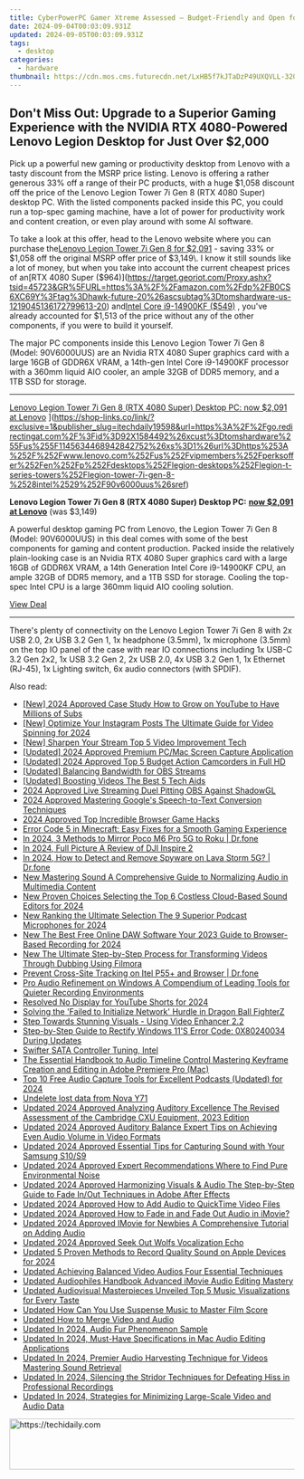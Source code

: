 ```yaml
---
title: CyberPowerPC Gamer Xtreme Assessed – Budget-Friendly and Open for Upgrades
date: 2024-09-04T00:03:09.931Z
updated: 2024-09-05T00:03:09.931Z
tags:
  - desktop
categories:
  - hardware
thumbnail: https://cdn.mos.cms.futurecdn.net/LxHB5f7kJTaDzP49UXQVLL-320-80.jpg
---
```


## Don't Miss Out: Upgrade to a Superior Gaming Experience with the NVIDIA RTX 4080-Powered Lenovo Legion Desktop for Just Over $2,000

Pick up a powerful new gaming or productivity desktop from Lenovo with a tasty discount from the MSRP price listing. Lenovo is offering a rather generous 33% off a range of their PC products, with a huge $1,058 discount off the price of the Lenovo Legion Tower 7i Gen 8 (RTX 4080 Super) desktop PC. With the listed components packed inside this PC, you could run a top-spec gaming machine, have a lot of power for productivity work and content creation, or even play around with some AI software.

 To take a look at this offer, head to the Lenovo website where you can purchase the[Lenovo Legion Tower 7i Gen 8 for $2,091](https://shop-links.co/link/?exclusive=1&publisher_slug=itechdaily19598&url=https%3A%2F%2Fgo.redirectingat.com%2F%3Fid%3D92X1584492%26xcust%3Dtomshardware%255Fus%255F7250785057104458830%26xs%3D1%26url%3Dhttps%253A%252F%252Fwww.lenovo.com%252Fus%252Fvipmembers%252Fperksoffer%252Fen%252Fp%252Fdesktops%252Flegion-desktops%252Flegion-t-series-towers%252Flegion-tower-7i-gen-8-%2528intel%2529%252F90v6000uus%26sref%3Dhttps%253A%252F%252Fwww.tomshardware.com%252Fdesktops%252Fgaming-pcs%252Flenovos-rtx-4080-super-powered-legion-tower-desktop-pc-now-only-dollar1058) \- saving 33% or $1,058 off the original MSRP offer price of $3,149\. I know it still sounds like a lot of money, but when you take into account the current cheapest prices of an[RTX 4080 Super ($964)](https://target.georiot.com/Proxy.ashx?tsid=45723&GR%5FURL=https%3A%2F%2Famazon.com%2Fdp%2FB0CS6XC69Y%3Ftag%3Dhawk-future-20%26ascsubtag%3Dtomshardware-us-1219045136172799613-20) and[Intel Core i9-14900KF ($549)](https://www.bhphotovideo.com/c/product/1781470-REG/intel%5Fbx8071514900kf%5Fcore%5Fi9%5F14900kf%5F24%5Fcore%5Flga.html?BI=20811&KBID=16572&SID=tomshardware-us-1040869819776067337) , you've already accounted for $1,513 of the price without any of the other components, if you were to build it yourself.

 The major PC components inside this Lenovo Legion Tower 7i Gen 8 (Model: 90V6000UUS) are an Nvidia RTX 4080 Super graphics card with a large 16GB of GDDR6X VRAM, a 14th-gen Intel Core i9-14900KF processor with a 360mm liquid AIO cooler, an ample 32GB of DDR5 memory, and a 1TB SSD for storage.

---

[Lenovo Legion Tower 7i Gen 8 (RTX 4080 Super) Desktop PC: now $2,091 at Lenovo](https://cdn.mos.cms.futurecdn.net/YedtNpP3DEhALxoz7LrgEP-200-100.png "Lenovo Legion Tower 7i Gen 8 (RTX 4080 Super) Desktop PC: now $2,091 at Lenovo") ](https://shop-links.co/link/?exclusive=1&publisher_slug=itechdaily19598&url=https%3A%2F%2Fgo.redirectingat.com%2F%3Fid%3D92X1584492%26xcust%3Dtomshardware%255Fus%255F1145634468942842752%26xs%3D1%26url%3Dhttps%253A%252F%252Fwww.lenovo.com%252Fus%252Fvipmembers%252Fperksoffer%252Fen%252Fp%252Fdesktops%252Flegion-desktops%252Flegion-t-series-towers%252Flegion-tower-7i-gen-8-%2528intel%2529%252F90v6000uus%26sref)

 **Lenovo Legion Tower 7i Gen 8 (RTX 4080 Super) Desktop PC:** [**now $2,091 at Lenovo**](https://shop-links.co/link/?exclusive=1&publisher_slug=itechdaily19598&url=https%3A%2F%2Fgo.redirectingat.com%2F%3Fid%3D92X1584492%26xcust%3Dtomshardware%255Fus%255F2325518139888706207%26xs%3D1%26url%3Dhttps%253A%252F%252Fwww.lenovo.com%252Fus%252Fvipmembers%252Fperksoffer%252Fen%252Fp%252Fdesktops%252Flegion-desktops%252Flegion-t-series-towers%252Flegion-tower-7i-gen-8-%2528intel%2529%252F90v6000uus%26sref) (was $3,149)

 A powerful desktop gaming PC from Lenovo, the Legion Tower 7i Gen 8 (Model: 90V6000UUS) in this deal comes with some of the best components for gaming and content production. Packed inside the relatively plain-looking case is an Nvidia RTX 4080 Super graphics card with a large 16GB of GDDR6X VRAM, a 14th Generation Intel Core i9-14900KF CPU, an ample 32GB of DDR5 memory, and a 1TB SSD for storage. Cooling the top-spec Intel CPU is a large 360mm liquid AIO cooling solution.

[View Deal](https://shop-links.co/link/?exclusive=1&publisher_slug=itechdaily19598&url=https%3A%2F%2Fgo.redirectingat.com%2F%3Fid%3D92X1584492%26xcust%3Dtomshardware%255Fus%255F1145634468942842752%26xs%3D1%26url%3Dhttps%253A%252F%252Fwww.lenovo.com%252Fus%252Fvipmembers%252Fperksoffer%252Fen%252Fp%252Fdesktops%252Flegion-desktops%252Flegion-t-series-towers%252Flegion-tower-7i-gen-8-%2528intel%2529%252F90v6000uus%26sref)

---

 There's plenty of connectivity on the Lenovo Legion Tower 7i Gen 8 with 2x USB 2.0, 2x USB 3.2 Gen 1, 1x headphone (3.5mm), 1x microphone (3.5mm) on the top IO panel of the case with rear IO connections including 1x USB-C 3.2 Gen 2x2, 1x USB 3.2 Gen 2, 2x USB 2.0, 4x USB 3.2 Gen 1, 1x Ethernet (RJ-45), 1x Lighting switch, 6x audio connectors (with SPDIF).

<ins class="adsbygoogle"
     style="display:block"
     data-ad-format="autorelaxed"
     data-ad-client="ca-pub-7571918770474297"
     data-ad-slot="1223367746"></ins>



<ins class="adsbygoogle"
     style="display:block"
     data-ad-client="ca-pub-7571918770474297"
     data-ad-slot="8358498916"
     data-ad-format="auto"
     data-full-width-responsive="true"></ins>

<span class="atpl-alsoreadstyle">Also read:</span>
<div><ul>
<li><a href="https://eaxpv-info.techidaily.com/new-2024-approved-case-study-how-to-grow-on-youtube-to-have-millions-of-subs/"><u>[New] 2024 Approved  Case Study  How to Grow on YouTube to Have Millions of Subs</u></a></li>
<li><a href="https://instagram-clips.techidaily.com/new-optimize-your-instagram-posts-the-ultimate-guide-for-video-spinning-for-2024/"><u>[New] Optimize Your Instagram Posts  The Ultimate Guide for Video Spinning for 2024</u></a></li>
<li><a href="https://extra-guidance.techidaily.com/new-sharpen-your-stream-top-5-video-improvement-tech/"><u>[New] Sharpen Your Stream  Top 5 Video Improvement Tech</u></a></li>
<li><a href="https://screen-video-capture.techidaily.com/updated-2024-approved-premium-pcmac-screen-capture-application/"><u>[Updated] 2024 Approved  Premium PC/Mac Screen Capture Application</u></a></li>
<li><a href="https://vp-tips.techidaily.com/updated-2024-approved-top-5-budget-action-camcorders-in-full-hd/"><u>[Updated] 2024 Approved  Top 5 Budget Action Camcorders in Full HD</u></a></li>
<li><a href="https://desktop-recording.techidaily.com/updated-balancing-bandwidth-for-obs-streams/"><u>[Updated] Balancing Bandwidth for OBS Streams</u></a></li>
<li><a href="https://extra-information.techidaily.com/updated-boosting-videos-the-best-5-tech-aids/"><u>[Updated] Boosting Videos  The Best 5 Tech Aids</u></a></li>
<li><a href="https://screen-sharing-recording.techidaily.com/2024-approved-live-streaming-duel-pitting-obs-against-shadowgl/"><u>2024 Approved  Live Streaming Duel  Pitting OBS Against ShadowGL</u></a></li>
<li><a href="https://on-screen-recording.techidaily.com/2024-approved-mastering-googles-speech-to-text-conversion-techniques/"><u>2024 Approved  Mastering Google's Speech-to-Text Conversion Techniques</u></a></li>
<li><a href="https://visual-screen-recording.techidaily.com/2024-approved-top-incredible-browser-game-hacks/"><u>2024 Approved  Top Incredible Browser Game Hacks</u></a></li>
<li><a href="https://win-howtos.techidaily.com/error-code-5-in-minecraft-easy-fixes-for-a-smooth-gaming-experience/"><u>Error Code 5 in Minecraft: Easy Fixes for a Smooth Gaming Experience</u></a></li>
<li><a href="https://screen-mirror.techidaily.com/in-2024-3-methods-to-mirror-poco-m6-pro-5g-to-roku-drfone-by-drfone-android/"><u>In 2024, 3 Methods to Mirror Poco M6 Pro 5G to Roku | Dr.fone</u></a></li>
<li><a href="https://some-knowledge.techidaily.com/in-2024-full-picture-a-review-of-dji-inspire-2/"><u>In 2024, Full Picture  A Review of DJI Inspire 2</u></a></li>
<li><a href="https://android-location-track.techidaily.com/in-2024-how-to-detect-and-remove-spyware-on-lava-storm-5g-drfone-by-drfone-virtual-android/"><u>In 2024, How to Detect and Remove Spyware on Lava Storm 5G? | Dr.fone</u></a></li>
<li><a href="https://audio-editing.techidaily.com/new-mastering-sound-a-comprehensive-guide-to-normalizing-audio-in-multimedia-content/"><u>New Mastering Sound A Comprehensive Guide to Normalizing Audio in Multimedia Content</u></a></li>
<li><a href="https://audio-editing.techidaily.com/new-proven-choices-selecting-the-top-6-costless-cloud-based-sound-editors-for-2024/"><u>New Proven Choices Selecting the Top 6 Costless Cloud-Based Sound Editors for 2024</u></a></li>
<li><a href="https://audio-editing.techidaily.com/new-ranking-the-ultimate-selection-the-9-superior-podcast-microphones-for-2024/"><u>New Ranking the Ultimate Selection The 9 Superior Podcast Microphones for 2024</u></a></li>
<li><a href="https://audio-editing.techidaily.com/new-the-best-free-online-daw-software-your-2023-guide-to-browser-based-recording-for-2024/"><u>New The Best Free Online DAW Software Your 2023 Guide to Browser-Based Recording for 2024</u></a></li>
<li><a href="https://audio-editing.techidaily.com/new-the-ultimate-step-by-step-process-for-transforming-videos-through-dubbing-using-filmora/"><u>New The Ultimate Step-by-Step Process for Transforming Videos Through Dubbing Using Filmora</u></a></li>
<li><a href="https://fake-location.techidaily.com/prevent-cross-site-tracking-on-itel-p55plus-and-browser-drfone-by-drfone-virtual-android/"><u>Prevent Cross-Site Tracking on Itel P55+ and Browser | Dr.fone</u></a></li>
<li><a href="https://audio-editing.techidaily.com/pro-audio-refinement-on-windows-a-compendium-of-leading-tools-for-quieter-recording-environments/"><u>Pro Audio Refinement on Windows A Compendium of Leading Tools for Quieter Recording Environments</u></a></li>
<li><a href="https://youtube-web.techidaily.com/ved-no-display-for-youtube-shorts-for-2024/"><u>Resolved  No Display for YouTube Shorts for 2024</u></a></li>
<li><a href="https://win-howtos.techidaily.com/solving-the-failed-to-initialize-network-hurdle-in-dragon-ball-fighterz/"><u>Solving the 'Failed to Initialize Network' Hurdle in Dragon Ball FighterZ</u></a></li>
<li><a href="https://extra-hints.techidaily.com/step-towards-stunning-visuals-using-video-enhancer-22/"><u>Step Towards Stunning Visuals - Using Video Enhancer 2.2</u></a></li>
<li><a href="https://win-howtos.techidaily.com/step-by-step-guide-to-rectify-windows-11s-error-code-0x80240034-during-updates/"><u>Step-by-Step Guide to Rectify Windows 11'S Error Code: 0X80240034 During Updates</u></a></li>
<li><a href="https://driver-install.techidaily.com/swifter-sata-controller-tuning-intel/"><u>Swifter SATA Controller Tuning, Intel</u></a></li>
<li><a href="https://audio-editing.techidaily.com/the-essential-handbook-to-audio-timeline-control-mastering-keyframe-creation-and-editing-in-adobe-premiere-pro-mac/"><u>The Essential Handbook to Audio Timeline Control Mastering Keyframe Creation and Editing in Adobe Premiere Pro (Mac)</u></a></li>
<li><a href="https://audio-editing.techidaily.com/top-10-free-audio-capture-tools-for-excellent-podcasts-updated-for-2024/"><u>Top 10 Free Audio Capture Tools for Excellent Podcasts (Updated) for 2024</u></a></li>
<li><a href="https://techidaily.com/undelete-lost-data-from-nova-y71-by-fonelab-android-recover-data/"><u>Undelete lost data from Nova Y71</u></a></li>
<li><a href="https://audio-editing.techidaily.com/updated-2024-approved-analyzing-auditory-excellence-the-revised-assessment-of-the-cambridge-cxu-equipment-2023-edition/"><u>Updated 2024 Approved Analyzing Auditory Excellence The Revised Assessment of the Cambridge CXU Equipment, 2023 Edition</u></a></li>
<li><a href="https://audio-editing.techidaily.com/updated-2024-approved-auditory-balance-expert-tips-on-achieving-even-audio-volume-in-video-formats/"><u>Updated 2024 Approved Auditory Balance Expert Tips on Achieving Even Audio Volume in Video Formats</u></a></li>
<li><a href="https://audio-editing.techidaily.com/updated-2024-approved-essential-tips-for-capturing-sound-with-your-samsung-s10s9/"><u>Updated 2024 Approved Essential Tips for Capturing Sound with Your Samsung S10/S9</u></a></li>
<li><a href="https://audio-editing.techidaily.com/updated-2024-approved-expert-recommendations-where-to-find-pure-environmental-noise/"><u>Updated 2024 Approved Expert Recommendations Where to Find Pure Environmental Noise</u></a></li>
<li><a href="https://audio-editing.techidaily.com/updated-2024-approved-harmonizing-visuals-and-audio-the-step-by-step-guide-to-fade-inout-techniques-in-adobe-after-effects/"><u>Updated 2024 Approved Harmonizing Visuals & Audio The Step-by-Step Guide to Fade In/Out Techniques in Adobe After Effects</u></a></li>
<li><a href="https://audio-editing.techidaily.com/updated-2024-approved-how-to-add-audio-to-quicktime-video-files/"><u>Updated 2024 Approved How to Add Audio to QuickTime Video Files</u></a></li>
<li><a href="https://audio-editing.techidaily.com/updated-2024-approved-how-to-fade-in-and-fade-out-audio-in-imovie/"><u>Updated 2024 Approved How to Fade in and Fade Out Audio in iMovie?</u></a></li>
<li><a href="https://audio-editing.techidaily.com/updated-2024-approved-imovie-for-newbies-a-comprehensive-tutorial-on-adding-audio/"><u>Updated 2024 Approved IMovie for Newbies A Comprehensive Tutorial on Adding Audio</u></a></li>
<li><a href="https://audio-editing.techidaily.com/updated-2024-approved-seek-out-wolfs-vocalization-echo/"><u>Updated 2024 Approved Seek Out Wolfs Vocalization Echo</u></a></li>
<li><a href="https://audio-editing.techidaily.com/updated-5-proven-methods-to-record-quality-sound-on-apple-devices-for-2024/"><u>Updated 5 Proven Methods to Record Quality Sound on Apple Devices for 2024</u></a></li>
<li><a href="https://audio-editing.techidaily.com/updated-achieving-balanced-video-audios-four-essential-techniques/"><u>Updated Achieving Balanced Video Audios Four Essential Techniques</u></a></li>
<li><a href="https://audio-editing.techidaily.com/updated-audiophiles-handbook-advanced-imovie-audio-editing-mastery/"><u>Updated Audiophiles Handbook Advanced iMovie Audio Editing Mastery</u></a></li>
<li><a href="https://audio-editing.techidaily.com/updated-audiovisual-masterpieces-unveiled-top-5-music-visualizations-for-every-taste/"><u>Updated Audiovisual Masterpieces Unveiled Top 5 Music Visualizations for Every Taste</u></a></li>
<li><a href="https://audio-editing.techidaily.com/updated-how-can-you-use-suspense-music-to-master-film-score/"><u>Updated How Can You Use Suspense Music to Master Film Score</u></a></li>
<li><a href="https://audio-editing.techidaily.com/updated-how-to-merge-video-and-audio/"><u>Updated How to Merge Video and Audio</u></a></li>
<li><a href="https://audio-editing.techidaily.com/updated-in-2024-audio-fur-phenomenon-sample/"><u>Updated In 2024, Audio Fur Phenomenon Sample</u></a></li>
<li><a href="https://audio-editing.techidaily.com/updated-in-2024-must-have-specifications-in-mac-audio-editing-applications/"><u>Updated In 2024, Must-Have Specifications in Mac Audio Editing Applications</u></a></li>
<li><a href="https://audio-editing.techidaily.com/updated-in-2024-premier-audio-harvesting-technique-for-videos-mastering-sound-retrieval/"><u>Updated In 2024, Premier Audio Harvesting Technique for Videos Mastering Sound Retrieval</u></a></li>
<li><a href="https://audio-editing.techidaily.com/updated-in-2024-silencing-the-stridor-techniques-for-defeating-hiss-in-professional-recordings/"><u>Updated In 2024, Silencing the Stridor Techniques for Defeating Hiss in Professional Recordings</u></a></li>
<li><a href="https://audio-editing.techidaily.com/updated-in-2024-strategies-for-minimizing-large-scale-video-and-audio-data/"><u>Updated In 2024, Strategies for Minimizing Large-Scale Video and Audio Data</u></a></li>
</ul></div>

<!-- affiliate ads begin -->
<a href="https://jalbum-affiliate-program.sjv.io/c/5597632/1584040/17916" target="_top" id="1584040">
  <img src="//a.impactradius-go.com/display-ad/17916-1584040" border="0" alt="https://techidaily.com" width="728" height="90"/>
</a>
<img height="0" width="0" src="https://jalbum-affiliate-program.sjv.io/i/5597632/1584040/17916" style="position:absolute;visibility:hidden;" border="0" />
<!-- affiliate ads end -->